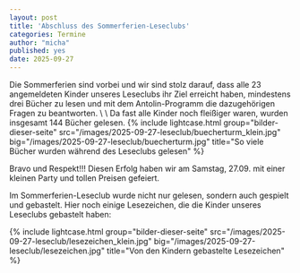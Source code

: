 ```yaml
---
layout: post
title: 'Abschluss des Sommerferien-Leseclubs'
categories: Termine
author: "micha"
published: yes
date: 2025-09-27
---
```

Die Sommerferien sind vorbei und wir sind stolz darauf, dass alle 23 angemeldeten Kinder unseres Leseclubs ihr Ziel erreicht haben, mindestens drei Bücher zu lesen und mit dem Antolin-Programm die dazugehörigen Fragen zu beantworten. 
\\
\\
Da fast alle Kinder noch fleißiger waren, wurden insgesamt 144 Bücher gelesen. 
{% include lightcase.html group="bilder-dieser-seite"
      src="/images/2025-09-27-leseclub/buecherturm_klein.jpg" 
      big="/images/2025-09-27-leseclub/buecherturm.jpg" 
      title="So viele Bücher wurden während des Leseclubs gelesen" %} 
      
Bravo und Respekt!!! Diesen Erfolg haben wir am Samstag, 27.09. mit einer kleinen Party und tollen Preisen gefeiert.

Im Sommerferien-Leseclub wurde nicht nur gelesen, sondern auch gespielt und gebastelt. Hier noch einige Lesezeichen,
die die Kinder unseres Leseclubs gebastelt haben:

{% include lightcase.html group="bilder-dieser-seite"
      src="/images/2025-09-27-leseclub/lesezeichen_klein.jpg" 
      big="/images/2025-09-27-leseclub/lesezeichen.jpg" 
      title="Von den Kindern gebastelte Lesezeichen" %} 
